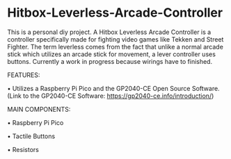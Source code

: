 # Hitbox-Leverless-Arcade-Controller

This is a personal diy project. A Hitbox Leverless Arcade Controller is a controller specifically made for fighting video games like Tekken and Street Fighter. The term leverless comes from the fact that unlike a normal arcade stick which utilizes
an arcade stick for movement, a lever controller uses buttons. Currently a work in progress because wirings have to finished.

FEATURES:

• Utilizes a Raspberry Pi Pico and the GP2040-CE Open Source Software.
(Link to the GP2040-CE Software: https://gp2040-ce.info/introduction/)


MAIN COMPONENTS:

• Raspberry Pi Pico

• Tactile Buttons

• Resistors
